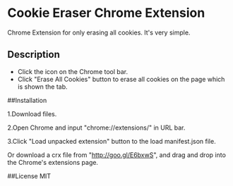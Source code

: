 Cookie Eraser Chrome Extension
==========

Chrome Extension for only erasing all cookies.
It's very simple.

## Description
- Click the icon on the Chrome tool bar.
- Click "Erase All Cookies" button to erase all cookies on the page which is shown the tab.

##Installation

1.Download files.

2.Open Chrome and input "chrome://extensions/" in URL bar.

3.Click "Load unpacked extension" button to the load manifest.json file.

Or download a crx file from "http://goo.gl/E6bxwS", and drag and drop into the Chrome's extensions page.

##License
MIT
